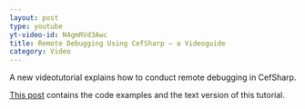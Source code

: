 ```yaml
---
layout: post
type: youtube
yt-video-id: N4gmRVd3Awc
title: Remote Debugging Using CefSharp – a Videoguide
category: Video
---
```

A new videotutorial explains how to conduct remote debugging in CefSharp.

[This post](http://www.cefsharptutorials.com/Injecting-NET-Object-into-JavaScript-in-CefSharp/) contains the code examples and the text version of this tutorial.
